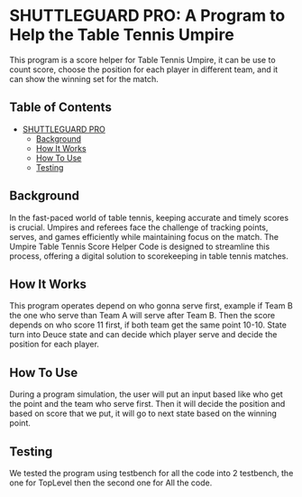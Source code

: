 # SHUTTLEGUARD PRO: A Program to Help the Table Tennis Umpire

This program is a score helper for Table Tennis Umpire, it can be use to count score, choose the position for each player in different team, and it can show the winning set for the match.

## Table of Contents

- [SHUTTLEGUARD PRO](#SHUTTLEGUARD-PRO)
  - [Background](#background)
  - [How It Works](#how-it-works)
  - [How To Use](#how-to-use)
  - [Testing](#testing)
    
## Background

In the fast-paced world of table tennis, keeping accurate and timely scores is crucial. Umpires and referees face the challenge of tracking points, serves, and games efficiently while maintaining focus on the match. The Umpire Table Tennis Score Helper Code is designed to streamline this process, offering a digital solution to scorekeeping in table tennis matches.

## How It Works

This program operates depend on who gonna serve first, example if Team B the one who serve than Team A will serve after Team B. Then the score depends on who score 11 first, if both team get the same point 10-10. State turn into Deuce state and can decide which player serve and decide the position for each player.

## How To Use

During a program simulation, the user will put an input based like who get the point and the team who serve first. Then it will decide the position and based on score that we put, it will go to next state based on the winning point.

## Testing

We tested the program using testbench for all the code into 2 testbench, the one for TopLevel then the second one for All the code.
